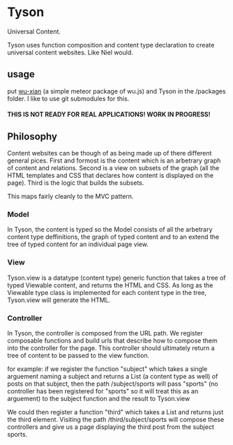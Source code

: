 # Tyson

Universal Content.

Tyson uses function composition and content type declaration to create universal
content websites. Like Niel would.

## usage
put [wu-xian](https://github.com/jessebmiller/wu-xian) (a simple meteor package of wu.js) and Tyson in the /packages folder. I like to use git submodules for this.

#### THIS IS NOT READY FOR REAL APPLICATIONS! WORK IN PROGRESS!

## Philosophy
Content websites can be though of as being made up of there different general pices. First and formost is the content which is an arbetrary graph of content and relations. Second is a view on subsets of the graph (all the HTML templates and CSS that declares how content is displayed on the page). Third is the logic that builds the subsets.

This maps fairly cleanly to the MVC pattern. 

### Model
In Tyson, the content is typed so the Model consists of all the arbetrary content type deffinitions, the graph of typed content and to an extend the tree of typed content for an individual page view.

### View
Tyson.view is a datatype (content type) generic function that takes a tree of typed Viewable content, and returns the HTML and CSS. As long as the Viewable type class is implemented for each content type in the tree, Tyson.view will generate the HTML. 

### Controller
In Tyson, the controller is composed from the URL path. We register composable functions and build urls that describe how to compose them into the controller for the page. This controller should ultimately return a tree of content to be passed to the view function.

for example:
if we register the function "subject" which takes a single arguement naming a subject and returns a List (a content type as well) of posts on that subject, then the path /subject/sports will pass "sports" (no controller has been registered for "sports" so it will treat this as an arguement) to the subject function and the result to Tyson.view

We could then register a function "third" which takes a List and returns just the third element. Visiting the path /third/subject/sports will compose these controllers and give us a page displaying the third post from the subject sports.
